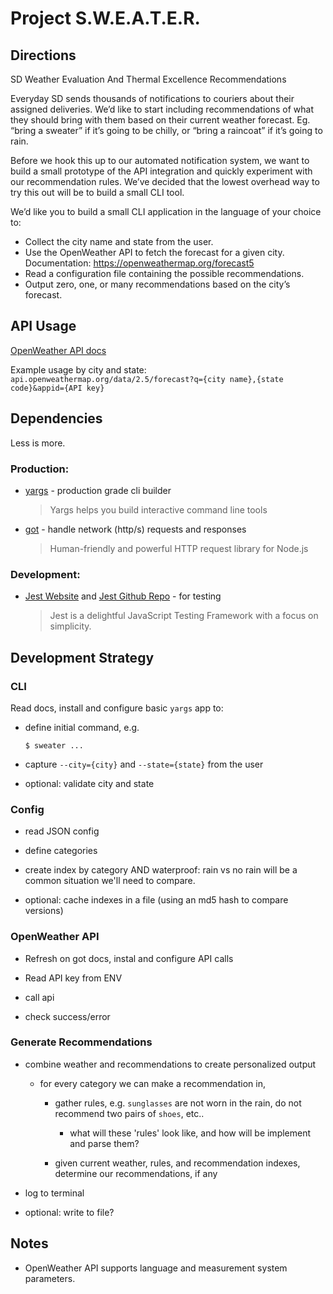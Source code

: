 # Project S.W.E.A.T.E.R.

## Directions

SD Weather Evaluation And Thermal Excellence Recommendations

Everyday SD sends thousands of notifications to couriers about their assigned deliveries.
We’d like to start including recommendations of what they should bring with them based on their current weather forecast.
Eg. “bring a sweater” if it’s going to be chilly, or “bring a raincoat” if it’s going to rain.

Before we hook this up to our automated notification system, we want to build a small prototype of the API integration and quickly experiment with our recommendation rules.
We’ve decided that the lowest overhead way to try this out will be to build a small CLI tool.

We’d like you to build a small CLI application in the language of your choice to:

- Collect the city name and state from the user.
- Use the OpenWeather API to fetch the forecast for a given city. Documentation: https://openweathermap.org/forecast5
- Read a configuration file containing the possible recommendations.
- Output zero, one, or many recommendations based on the city’s forecast.

## API Usage

[OpenWeather API docs](https://openweathermap.org/current)

Example usage by city and state: `api.openweathermap.org/data/2.5/forecast?q={city name},{state code}&appid={API key}`

## Dependencies

Less is more.

### Production:

- [yargs](https://github.com/yargs/yargs) - production grade cli builder

  > Yargs helps you build interactive command line tools

- [got](https://github.com/sindresorhus/got) - handle network (http/s) requests and responses

  > Human-friendly and powerful HTTP request library for Node.js

### Development:

- [Jest Website](https://jestjs.io/) and [Jest Github Repo](https://github.com/facebook/jest) - for testing

  > Jest is a delightful JavaScript Testing Framework with a focus on simplicity.

## Development Strategy

### CLI

Read docs, install and configure basic `yargs` app to:

- define initial command, e.g.

    ```shell
    $ sweater ...
    ```

- capture `--city={city}` and `--state={state}` from the user

- optional: validate city and state

### Config

- read JSON config

- define categories

- create index by category AND waterproof: rain vs no rain will be a common situation we'll need to compare.

- optional: cache indexes in a file (using an md5 hash to compare versions)

### OpenWeather API

- Refresh on got docs, instal and configure API calls

- Read API key from ENV

- call api

- check success/error

### Generate Recommendations

- combine weather and recommendations to create personalized output

    - for every category we can make a recommendation in,

        - gather rules, e.g. `sunglasses` are not worn in the rain, do not recommend two pairs of `shoes`, etc..

            - what will these 'rules' look like, and how will be implement and parse them?

        - given current weather, rules, and recommendation indexes, determine our recommendations, if any

- log to terminal

- optional: write to file?

## Notes

- OpenWeather API supports language and measurement system parameters.
